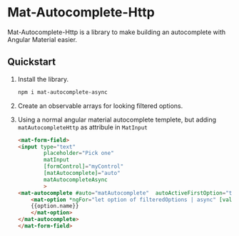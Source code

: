 # Mat-Autocomplete-Http

Mat-Autocomplete-Http is a library to make building an autocomplete with Angular Material easier.

## Quickstart

1. Install the library.
    ```bash
    npm i mat-autocomplete-async
    ```
2. Create an observable arrays for looking filtered options.
3. Using a normal angular material autocomplete templete, but adding `matAutocompleteHttp` as attribule in `MatInput`

    ```html
    <mat-form-field>
    <input type="text"
            placeholder="Pick one"
            matInput
            [formControl]="myControl"
            [matAutocomplete]="auto"
            matAutocompleteAsync
            >
    <mat-autocomplete #auto="matAutocomplete"  autoActiveFirstOption="true">
        <mat-option *ngFor="let option of filteredOptions | async" [value]="option.id">
        {{option.name}}
        </mat-option>
    </mat-autocomplete>
    </mat-form-field>
    ```
